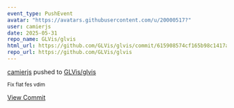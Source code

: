 ```yaml
---
event_type: PushEvent
avatar: "https://avatars.githubusercontent.com/u/20000517?"
user: camierjs
date: 2025-05-31
repo_name: GLVis/glvis
html_url: https://github.com/GLVis/glvis/commit/615908574cf165b98c1417a8ca3cc24572ce2f4a
repo_url: https://github.com/GLVis/glvis
---
```


<a href='https://github.com/camierjs' target='_blank'>camierjs</a> pushed to <a href='https://github.com/GLVis/glvis' target='_blank'>GLVis/glvis</a>

<small>Fix flat fes vdim</small>

<a href='https://github.com/GLVis/glvis/commit/615908574cf165b98c1417a8ca3cc24572ce2f4a' target='_blank'>View Commit</a>